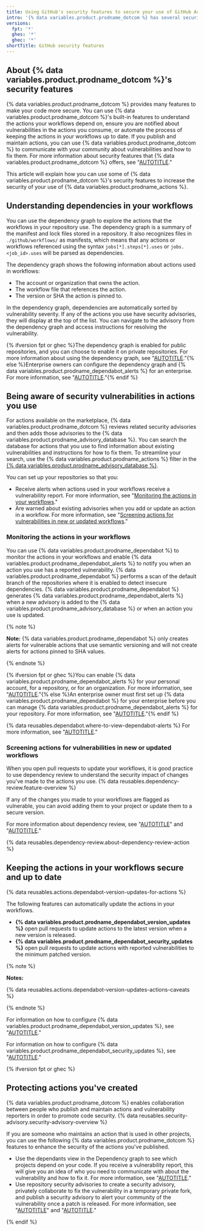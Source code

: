```yaml
---
title: Using GitHub's security features to secure your use of GitHub Actions
intro: '{% data variables.product.prodname_dotcom %} has several security features that can enhance the security of the actions you consume and publish.'
versions:
  fpt: '*'
  ghes: '*'
  ghec: '*'
shortTitle: GitHub security features
---
```


## About {% data variables.product.prodname_dotcom %}'s security features

{% data variables.product.prodname_dotcom %} provides many features to make your code more secure. You can use {% data variables.product.prodname_dotcom %}'s built-in features to understand the actions your workflows depend on, ensure you are notified about vulnerabilities in the actions you consume, or automate the process of keeping the actions in your workflows up to date. If you publish and maintain actions, you can use {% data variables.product.prodname_dotcom %} to communicate with your community about vulnerabilities and how to fix them. For more information about security features that {% data variables.product.prodname_dotcom %} offers, see "[AUTOTITLE](/code-security/getting-started/github-security-features#about-githubs-security-features)."

This article will explain how you can use some of {% data variables.product.prodname_dotcom %}'s security features to increase the security of your use of {% data variables.product.prodname_actions %}.

## Understanding dependencies in your workflows

You can use the dependency graph to explore the actions that the workflows in your repository use. The dependency graph is a summary of the manifest and lock files stored in a repository. It also recognizes files in  `./github/workflows/` as manifests, which means that any actions or workflows referenced using the syntax `jobs[*].steps[*].uses` or `jobs.<job_id>.uses` will be parsed as dependencies.

The dependency graph shows the following information about actions used in workflows:

- The account or organization that owns the action.
- The workflow file that references the action.
- The version or SHA the action is pinned to.

In the dependency graph, dependencies are automatically sorted by vulnerability severity. If any of the actions you use have security advisories, they will display at the top of the list. You can navigate to the advisory from the dependency graph and access instructions for resolving the vulnerability.

{% ifversion fpt or ghec %}The dependency graph is enabled for public repositories, and you can choose to enable it on private repositories. For more information about using the dependency graph, see "[AUTOTITLE](/code-security/supply-chain-security/understanding-your-software-supply-chain/exploring-the-dependencies-of-a-repository)."{% else %}Enterprise owners can configure the dependency graph and {% data variables.product.prodname_dependabot_alerts %} for an enterprise. For more information, see "[AUTOTITLE](/admin/code-security/managing-supply-chain-security-for-your-enterprise/enabling-the-dependency-graph-for-your-enterprise)."{% endif %}

## Being aware of security vulnerabilities in actions you use

For actions available on the marketplace, {% data variables.product.prodname_dotcom %} reviews related security advisories and then adds those advisories to the {% data variables.product.prodname_advisory_database %}. You can search the database for actions that you use to find information about existing vulnerabilities and instructions for how to fix them. To streamline your search, use the {% data variables.product.prodname_actions %} filter in the [{% data variables.product.prodname_advisory_database %}](https://github.com/advisories?query=type%3Areviewed+ecosystem%3Aactions).

You can set up your repositories so that you:

- Receive alerts when actions used in your workflows receive a vulnerability report. For more information, see "[Monitoring the actions in your workflows](#monitoring-the-actions-in-your-workflows)."
- Are warned about existing advisories when you add or update an action in a workflow. For more information, see "[Screening actions for vulnerabilities in new or updated workflows](#screening-actions-for-vulnerabilities-in-new-or-updated-workflows)."

### Monitoring the actions in your workflows

You can use {% data variables.product.prodname_dependabot %} to monitor the actions in your workflows and enable {% data variables.product.prodname_dependabot_alerts %} to notify you when an action you use has a reported vulnerability. {% data variables.product.prodname_dependabot %} performs a scan of the default branch of the repositories where it is enabled to detect insecure dependencies. {% data variables.product.prodname_dependabot %} generates {% data variables.product.prodname_dependabot_alerts %} when a new advisory is added to the {% data variables.product.prodname_advisory_database %} or when an action you use is updated.

{% note %}

**Note:** {% data variables.product.prodname_dependabot %} only creates alerts for vulnerable actions that use semantic versioning and will not create alerts for actions pinned to SHA values.

{% endnote %}

{% ifversion fpt or ghec %}You can enable {% data variables.product.prodname_dependabot_alerts %} for your personal account, for a repository, or for an organization. For more information, see "[AUTOTITLE](/code-security/dependabot/dependabot-alerts/configuring-dependabot-alerts)."{% else %}An enterprise owner must first set up {% data variables.product.prodname_dependabot %} for your enterprise before you can manage {% data variables.product.prodname_dependabot_alerts %} for your repository. For more information, see "[AUTOTITLE](/admin/configuration/configuring-github-connect/enabling-dependabot-for-your-enterprise)."{% endif %}

{% data reusables.dependabot.where-to-view-dependabot-alerts %} For more information, see "[AUTOTITLE](/code-security/dependabot/dependabot-alerts/viewing-and-updating-dependabot-alerts)."

### Screening actions for vulnerabilities in new or updated workflows

When you open pull requests to update your workflows, it is good practice to use dependency review to understand the security impact of changes you've made to the actions you use. {% data reusables.dependency-review.feature-overview %}

If any of the changes you made to your workflows are flagged as vulnerable, you can avoid adding them to your project or update them to a secure version.

For more information about dependency review, see "[AUTOTITLE](/code-security/supply-chain-security/understanding-your-software-supply-chain/about-dependency-review)" and "[AUTOTITLE](/code-security/supply-chain-security/understanding-your-software-supply-chain/configuring-dependency-review)."

{% data reusables.dependency-review.about-dependency-review-action %}

## Keeping the actions in your workflows secure and up to date

{% data reusables.actions.dependabot-version-updates-for-actions %}

The following features can automatically update the actions in your workflows.

- **{% data variables.product.prodname_dependabot_version_updates %}** open pull requests to update actions to the latest version when a new version is released.
- **{% data variables.product.prodname_dependabot_security_updates %}** open pull requests to update actions with reported vulnerabilities to the minimum patched version.

{% note %}

**Notes:**

{% data reusables.actions.dependabot-version-updates-actions-caveats %}

{% endnote %}

For information on how to configure {% data variables.product.prodname_dependabot_version_updates %}, see "[AUTOTITLE](/code-security/dependabot/dependabot-version-updates/configuring-dependabot-version-updates)."

For information on how to configure {% data variables.product.prodname_dependabot_security_updates %}, see "[AUTOTITLE](/code-security/dependabot/dependabot-security-updates/configuring-dependabot-security-updates)."

{% ifversion fpt or ghec %}

## Protecting actions you've created

{% data variables.product.prodname_dotcom %} enables collaboration between people who publish and maintain actions and vulnerability reporters in order to promote code security. {% data reusables.security-advisory.security-advisory-overview %}

If you are someone who maintains an action that is used in other projects, you can use the following {% data variables.product.prodname_dotcom %} features to enhance the security of the actions you've published.

- Use the dependants view in the Dependency graph to see which projects depend on your code. If you receive a vulnerability report, this will give you an idea of who you need to communicate with about the vulnerability and how to fix it. For more information, see "[AUTOTITLE](/code-security/supply-chain-security/understanding-your-software-supply-chain/exploring-the-dependencies-of-a-repository#dependents-view)."
- Use repository security advisories to create a security advisory, privately collaborate to fix the vulnerability in a temporary private fork, and publish a security advisory to alert your community of the vulnerability once a patch is released. For more information, see "[AUTOTITLE](/code-security/security-advisories/working-with-repository-security-advisories/configuring-private-vulnerability-reporting-for-a-repository)" and "[AUTOTITLE](/code-security/security-advisories/working-with-repository-security-advisories/creating-a-repository-security-advisory)."

{% endif %}

